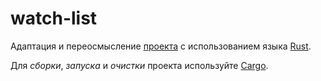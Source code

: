 # watch-list

Адаптация и переосмысление [проекта](https://github.com/FreeCX/experimental/tree/master/anime_base) 
с использованием языка [Rust](https://github.com/rust-lang/rust). 

Для *сборки*, *запуска* и *очистки* проекта используйте [Cargo](http://doc.crates.io/guide.html).
